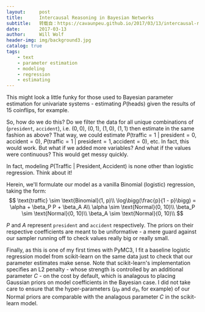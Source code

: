 ```yaml
---
layout:     post
title:      Intercausal Reasoning in Bayesian Networks
subtitle:   转载自：https://cavaunpeu.github.io/2017/03/13/intercausal-reasoning-in-bayesian-networks/
date:       2017-03-13
author:     Will Wolf
header-img: img/background3.jpg
catalog: true
tags:
    - text
    - parameter estimation
    - modeling
    - regression
    - estimating
---
```


This might look a little funky for those used to Bayesian parameter estimation for univariate systems - estimating $P(\text{heads})$ given the results of 15 coinflips, for example.

So, how do we do this? Do we filter the data for all unique combinations of (`president`, `accident`), i.e. $(0, 0)$, $(0, 1)$, $(1, 0)$, $(1, 1)$ then estimate in the same fashion as above? That way, we could estimate $P(\text{traffic} = 1\ |\ \text{president} = 0, \text{accident} = 0)$, $P(\text{traffic} = 1\ |\ \text{president} = 1, \text{accident} = 0)$, etc. In fact, this would work. But what if we added more variables? And what if the values were continuous? This would get messy quickly.

In fact, modeling $P(\text{Traffic}\ |\ \text{President}, \text{Accident})$ is none other than logistic regression. Think about it!

Herein, we'll formulate our model as a vanilla Binomial (logistic) regression, taking the form:
$$
\text{traffic} \sim \text{Binomial}(1, p)\\
\log\bigg(\frac{p}{1 - p}\bigg) = \alpha + \beta_P P + \beta_A A\\
\alpha \sim \text{Normal}(0, 10)\\
\beta_P \sim \text{Normal}(0, 10)\\
\beta_A \sim \text{Normal}(0, 10)\\
$$

$P$ and $A$ represent `president` and `accident` respectively. The priors on their respective coefficients are meant to be uniformative - a mere guard against our sampler running off to check values really big or really small.

Finally, as this is one of my first times with PyMC3, I fit a baseline logistic regression model from scikit-learn on the same data just to check that our parameter estimates make sense. Note that scikit-learn's implementation specifies an L2 penalty - whose strength is controlled by an additional parameter $C$ - on the cost by default, which is analagous to placing Gaussian priors on model coefficients in the Bayesian case. I did not take care to ensure that the hyper-parameters ($\mu_P$ and $\sigma_P$, for example) of our Normal priors are comparable with the analagous parameter $C$ in the scikit-learn model.
